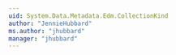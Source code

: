 ```yaml
---
uid: System.Data.Metadata.Edm.CollectionKind
author: "JennieHubbard"
ms.author: "jhubbard"
manager: "jhubbard"
---
```

